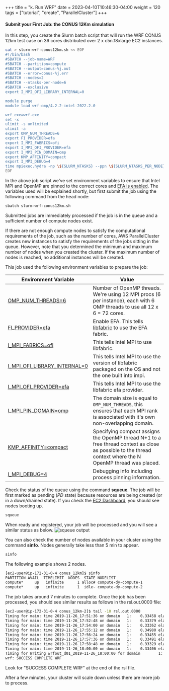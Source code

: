 +++
title = "k. Run WRF"
date = 2023-04-10T10:46:30-04:00
weight = 120
tags = ["tutorial", "create", "ParallelCluster"]
+++

#### Submit your First Job: the CONUS 12Km simulation

In this step, you create the Slurm batch script that will run the WRF CONUS 12km test case on 36 cores distributed over 2 x c5n.18xlarge EC2 instances.

```bash
cat > slurm-wrf-conus12km.sh << EOF
#!/bin/bash
#SBATCH --job-name=WRF
#SBATCH --partition=compute
#SBATCH --output=conus-%j.out
#SBATCH --error=conus-%j.err
#SBATCH --nodes=2
#SBATCH --ntasks-per-node=6
#SBATCH --exclusive
export I_MPI_OFI_LIBRARY_INTERNAL=0

module purge
module load wrf-omp/4.2.2-intel-2022.2.0

wrf_exe=wrf.exe
set -x
ulimit -s unlimited
ulimit -a
export OMP_NUM_THREADS=6
export FI_PROVIDER=efa
export I_MPI_FABRICS=ofi
export I_MPI_OFI_PROVIDER=efa
export I_MPI_PIN_DOMAIN=omp
export KMP_AFFINITY=compact
export I_MPI_DEBUG=4
time mpiexec.hydra -np \${SLURM_NTASKS} --ppn \${SLURM_NTASKS_PER_NODE} \${wrf_exe}
EOF
```

In the above job script we've set environment variables to ensure that Intel MPI and OpenMP are pinned to the correct cores and [EFA is enabled](https://aws.amazon.com/hpc/efa/). The variables used will be explained shortly, but first submit the job using the following command from the head node:
 
```bash
sbatch slurm-wrf-conus12km.sh
```

Submitted jobs are immediately processed if the job is in the queue and a sufficient number of compute nodes exist.

If there are not enough compute nodes to satisfy the computational requirements of the job, such as the number of cores, AWS ParallelCluster creates new instances to satisfy the requirements of the jobs sitting in the queue. However, note that you determined the minimum and maximum number of nodes when you created the cluster. If the maximum number of nodes is reached, no additional instances will be created.

This job used the following environment variables to prepare the job:

| Environment Variable                 | Value                                                                                                                                                                                                                                                                                                                                                 |
|------------------------------|-------------------------------------------------------------------------------------------------------------------------------------------------------------------------------------------------------------------------------------------------------------------------------------------------------------------------------------------------------|
| [OMP_NUM_THREADS=6](https://www.openmp.org/spec-html/5.0/openmpse50.html)           | Number of OpenMP threads. We're using 12 MPI procs (6 per instance), each with 6 OMP threads to use all 12 x 6 = 72 cores.                                                                                                                                                                                                                                             |
| [FI_PROVIDER=efa](https://www.intel.com/content/www/us/en/developer/articles/technical/mpi-library-2019-over-libfabric.html#inpage-nav-3)             | Enable EFA. This tells [libfabric](https://ofiwg.github.io/libfabric/) to use the EFA fabric.                                                                                                                                                                                                                                                                                               |
| [I_MPI_FABRICS=ofi](https://www.intel.com/content/www/us/en/develop/documentation/mpi-developer-reference-linux/top/environment-variable-reference/environment-variables-for-fabrics-control/communication-fabrics-control.html)            | This tells Intel MPI to use libfabric.                                                                                                                                                                                                                                                                                                                |
| [I_MPI_OFI_LIBRARY_INTERNAL=0](https://www.intel.com/content/www/us/en/develop/documentation/mpi-developer-reference-linux/top/environment-variable-reference/environment-variables-for-fabrics-control/ofi-capable-network-fabrics-control.html) | This tells Intel MPI to use the version of libfabric packaged on the OS and not the one built into impi.                                                                                                                                                                                                                                              |
| [I_MPI_OFI_PROVIDER=efa](https://www.intel.com/content/www/us/en/develop/documentation/mpi-developer-reference-linux/top/environment-variable-reference/environment-variables-for-fabrics-control/ofi-capable-network-fabrics-control.html)      | This tells Intel MPI to use the libfabric efa provider.                                                                                                                                                                                                                                                                                               |
| [I_MPI_PIN_DOMAIN=omp](https://www.intel.com/content/www/us/en/develop/documentation/mpi-developer-reference-linux/top/environment-variable-reference/process-pinning/interoperability-with-openmp-api.html)      | The domain size is equal to `OMP_NUM_THREADS`, this ensures that each MPI rank is associated with it's own non-overlapping domain. |
| [KMP_AFFINITY=compact](https://www.intel.com/content/www/us/en/develop/documentation/cpp-compiler-developer-guide-and-reference/top/optimization-and-programming-guide/openmp-support/openmp-library-support/thread-affinity-interface-linux-and-windows.html)         | Specifying compact assigns the OpenMP thread N+1 to a free thread context as close as possible to the thread context where the N OpenMP thread was placed.                                                                                                                                                                                        |
| [I_MPI_DEBUG=4](https://www.intel.com/content/www/us/en/develop/documentation/mpi-developer-reference-linux/top/environment-variable-reference/other-environment-variables.html)                | Debugging info including process pinning information.                                                                                                                                                                                                                     


Check the status of the queue using the command **squeue**. The job will be first marked as pending (*PD* state) because resources are being created (or in a down/drained state). If you check the [EC2 Dashboard](https://console.aws.amazon.com/ec2), you should see nodes booting up.

```bash
squeue 
```
When ready and registered, your job will be processed and you will see a similar status as below.
![squeue output](/images/hpc-aws-parallelcluster-workshop/squeue-output.png)

You can also check the number of nodes available in your cluster using the command **sinfo**. Nodes generally take less than 5 min to appear.

```bash
sinfo
```
 The following example shows 2 nodes.
 ```bash
[ec2-user@ip-172-31-0-4 conus_12km]$ sinfo
PARTITION AVAIL  TIMELIMIT  NODES  STATE NODELIST
compute*     up   infinite      1 alloc# compute-dy-compute-1
compute*     up   infinite      1  idle~ compute-dy-compute-2
```


The job takes around 7 minutes to complete. Once the job has been processed, you should see similar results as follows in the rsl.out.0000 file:

```bash
[ec2-user@ip-172-31-0-4 conus_12km-2]$ tail -10 rsl.out.0000
Timing for main: time 2019-11-26_17:51:36 on domain   1:    0.33458 elapsed seconds
Timing for main: time 2019-11-26_17:52:48 on domain   1:    0.33379 elapsed seconds
Timing for main: time 2019-11-26_17:54:00 on domain   1:    0.33362 elapsed seconds
Timing for main: time 2019-11-26_17:55:12 on domain   1:    0.34980 elapsed seconds
Timing for main: time 2019-11-26_17:56:24 on domain   1:    0.33455 elapsed seconds
Timing for main: time 2019-11-26_17:57:36 on domain   1:    0.33491 elapsed seconds
Timing for main: time 2019-11-26_17:58:48 on domain   1:    0.33329 elapsed seconds
Timing for main: time 2019-11-26_18:00:00 on domain   1:    0.33406 elapsed seconds
Timing for Writing wrfout_d01_2019-11-26_18:00:00 for domain        1:    9.79488 elapsed seconds
wrf: SUCCESS COMPLETE WRF
```

Look for "SUCCESS COMPLETE WRF" at the end of the rsl file.

After a few minutes, your cluster will scale down unless there are more job to process.
